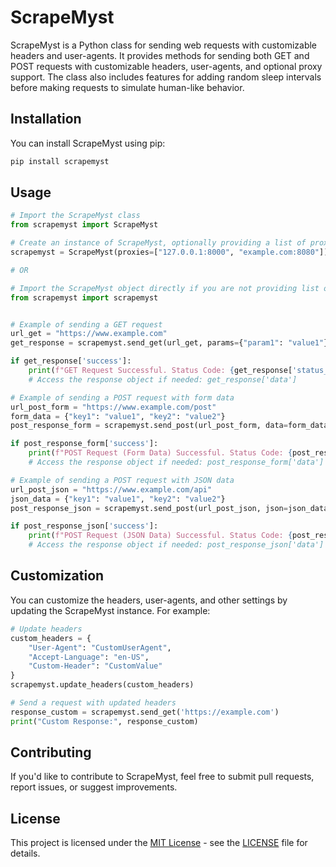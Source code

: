# ScrapeMyst

ScrapeMyst is a Python class for sending web requests with customizable headers and user-agents. It provides methods for sending both GET and POST requests with customizable headers, user-agents, and optional proxy support. The class also includes features for adding random sleep intervals before making requests to simulate human-like behavior.

## Installation

You can install ScrapeMyst using pip:

```bash
pip install scrapemyst
```

## Usage

```python
# Import the ScrapeMyst class
from scrapemyst import ScrapeMyst

# Create an instance of ScrapeMyst, optionally providing a list of proxy URLs
scrapemyst = ScrapeMyst(proxies=["127.0.0.1:8000", "example.com:8080"])

# OR

# Import the ScrapeMyst object directly if you are not providing list of proxy urls
from scrapemyst import scrapemyst


# Example of sending a GET request
url_get = "https://www.example.com"
get_response = scrapemyst.send_get(url_get, params={"param1": "value1"}, sleep=3, referer="https://www.referer.com")

if get_response['success']:
    print(f"GET Request Successful. Status Code: {get_response['status_code']}")
    # Access the response object if needed: get_response['data']

# Example of sending a POST request with form data
url_post_form = "https://www.example.com/post"
form_data = {"key1": "value1", "key2": "value2"}
post_response_form = scrapemyst.send_post(url_post_form, data=form_data, sleep=4.5, referer="https://www.referer.com")

if post_response_form['success']:
    print(f"POST Request (Form Data) Successful. Status Code: {post_response_form['status_code']}")
    # Access the response object if needed: post_response_form['data']

# Example of sending a POST request with JSON data
url_post_json = "https://www.example.com/api"
json_data = {"key1": "value1", "key2": "value2"}
post_response_json = scrapemyst.send_post(url_post_json, json=json_data, sleep=(2,9), referer="https://www.referer.com")

if post_response_json['success']:
    print(f"POST Request (JSON Data) Successful. Status Code: {post_response_json['status_code']}")
    # Access the response object if needed: post_response_json['data']


```

## Customization

You can customize the headers, user-agents, and other settings by updating the ScrapeMyst instance. For example:

```python
# Update headers
custom_headers = {
    "User-Agent": "CustomUserAgent",
    "Accept-Language": "en-US",
    "Custom-Header": "CustomValue"
}
scrapemyst.update_headers(custom_headers)

# Send a request with updated headers
response_custom = scrapemyst.send_get('https://example.com')
print("Custom Response:", response_custom)
```

## Contributing

If you'd like to contribute to ScrapeMyst, feel free to submit pull requests, report issues, or suggest improvements.

## License

This project is licensed under the [MIT License](LICENSE) - see the [LICENSE](LICENSE) file for details.
